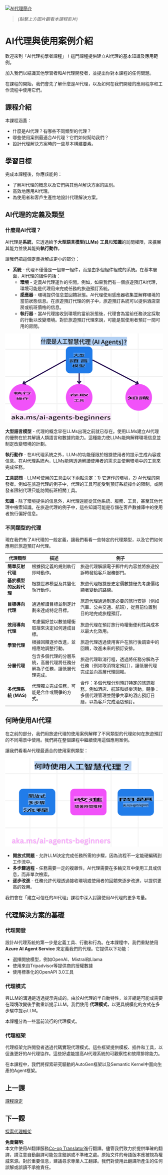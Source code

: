 <!--
CO_OP_TRANSLATOR_METADATA:
{
  "original_hash": "233e7a18025a27eae95b653e9b5b5aa5",
  "translation_date": "2025-03-28T14:07:25+00:00",
  "source_file": "01-intro-to-ai-agents\\README.md",
  "language_code": "tw"
}
-->
[![AI代理簡介](../../../translated_images/lesson-1-thumbnail.062500b037054b99431a123879d8c1f55899d942cfc286f105e8c5ce417fe51e.tw.png)](https://youtu.be/3zgm60bXmQk?si=QA4CW2-cmul5kk3D)

> _(點擊上方圖片觀看本課程影片)_

# AI代理與使用案例介紹

歡迎來到「AI代理初學者課程」！這門課程提供建立AI代理的基本知識及應用範例。

加入我們以結識其他學習者和AI代理開發者，並提出你對本課程的任何問題。

在課程的開始，我們會先了解什麼是AI代理，以及如何在我們開發的應用程序和工作流程中使用它們。

## 課程介紹

本課程涵蓋：

- 什麼是AI代理？有哪些不同類型的代理？
- 哪些使用案例最適合AI代理？它們如何幫助我們？
- 設計代理解決方案時的一些基本構建要素。

## 學習目標
完成本課程後，你應該能夠：

- 了解AI代理的概念以及它們與其他AI解決方案的區別。
- 高效地應用AI代理。
- 為使用者和客戶生產性地設計代理解決方案。

## AI代理的定義及類型

### 什麼是AI代理？

AI代理是**系統**，它透過給予**大型語言模型(LLMs)** **工具**和**知識**的訪問權限，來擴展其能力並使其能夠**執行動作**。

讓我們把這個定義拆解成更小的部分：

- **系統** - 代理不僅僅是一個單一組件，而是由多個組件組成的系統。在基本層面，AI代理的組件包括：
  - **環境** - 定義AI代理運作的空間。例如，如果我們有一個旅遊預訂AI代理，環境可能是代理用來完成任務的旅遊預訂系統。
  - **感應器** - 環境提供信息並回饋狀態。AI代理使用感應器收集並解釋環境的當前狀態信息。在旅遊預訂代理的例子中，旅遊預訂系統可以提供酒店空房或航班價格的信息。
  - **執行器** - 當AI代理接收到環境的當前狀態後，代理會為當前任務決定採取的行動以改變環境。對於旅遊預訂代理來說，可能是幫使用者預訂一間可用的房間。

![什麼是AI代理？](../../../translated_images/what-are-ai-agents.125520f55950b252a429b04a9f41e0152d4dafa1f1bd9081f4f574631acb759e.tw.png)

**大型語言模型** - 代理的概念早在LLMs出現之前就已存在。使用LLMs建立AI代理的優勢在於其解讀人類語言和數據的能力。這種能力使LLMs能夠解釋環境信息並制定改變環境的計劃。

**執行動作** - 在AI代理系統之外，LLMs的功能僅限於根據使用者的提示生成內容或信息。在AI代理系統內，LLMs能夠透過解讀使用者的需求並使用環境中的工具來完成任務。

**工具訪問** - LLM可使用的工具由以下兩點決定：1) 它運作的環境，2) AI代理的開發者。例如在旅遊代理的例子中，代理的工具可能受到預訂系統操作的限制，或開發者限制代理只能訪問航班相關工具。

**知識** - 除了環境提供的信息外，AI代理還能從其他系統、服務、工具，甚至其他代理中檢索知識。在旅遊代理的例子中，這些知識可能是存儲在客戶數據庫中的使用者旅行偏好信息。

### 不同類型的代理

現在我們有了AI代理的一般定義，讓我們看看一些特定的代理類型，以及它們如何應用於旅遊預訂AI代理。

| **代理類型**                | **描述**                                                                                                                       | **例子**                                                                                                                                                                                                                   |
| ----------------------------- | ------------------------------------------------------------------------------------------------------------------------------------- | ----------------------------------------------------------------------------------------------------------------------------------------------------------------------------------------------------------------------------- |
| **簡單反射代理**      | 根據預定義的規則執行即時動作。                                                                                  | 旅遊代理解讀電子郵件的內容並將旅遊投訴轉發給客戶服務部門。                                                                                                                          |
| **基於模型的反射代理** | 根據世界模型及其變化執行動作。                                                              | 旅遊代理根據歷史定價數據優先考慮價格顯著變動的路線。                                                                                                             |
| **目標導向代理**         | 通過解讀目標並制定計劃來達成特定目標。                                  | 旅遊代理通過制定必要的旅行安排（例如汽車、公共交通、航班），從目前位置到目的地完成旅程預訂。                                                                                |
| **效用導向代理**      | 考慮偏好並以數值權衡取捨來決定如何達成目標。                                               | 旅遊代理在預訂旅行時權衡便利性與成本以最大化效用。                                                                                                                                          |
| **學習代理**           | 根據回饋逐步改進，並相應地調整行動。                                                        | 旅遊代理透過使用客戶在旅行後調查中的回饋，改進未來的預訂安排。                                                                                                               |
| **分層代理**       | 包含多個代理的分層系統，高層代理將任務分解為子任務，讓低層代理完成。 | 旅遊代理取消行程，透過將任務分解為子任務（例如取消特定預訂），讓低層代理完成並向高層代理回報。                                     |
| **多代理系統 (MAS)** | 代理獨立完成任務，可能是合作或競爭的方式。                                                           | 合作：多個代理分別預訂特定的旅遊服務，例如酒店、航班和娛樂活動。競爭：多個代理管理並競爭共享的酒店預訂日曆，以為客戶完成酒店預訂。 |

## 何時使用AI代理

在之前的部分，我們用旅遊代理的使用案例解釋了不同類型的代理如何在旅遊預訂的不同場景中使用。我們將在整個課程中繼續使用這個應用案例。

讓我們看看AI代理最適合的使用案例類型：

![何時使用AI代理？](../../../translated_images/when-to-use-ai-agents.912b9a02e9e0e2af45a3e24faa4e912e334ec23f21f0cf5cb040b7e899b09cd0.tw.png)

- **開放式問題** - 允許LLM決定完成任務所需的步驟，因為流程不一定能硬編碼到工作流中。
- **多步驟過程** - 任務需要一定的複雜性，AI代理需要在多輪交互中使用工具或信息，而非單次檢索。
- **逐步改進** - 任務允許代理透過接收環境或使用者的回饋來逐步改進，以提供更高的效用。

我們會在「建立可信任的AI代理」課程中深入討論使用AI代理的更多考量。

## 代理解決方案的基礎

### 代理開發

設計AI代理系統的第一步是定義工具、行動和行為。在本課程中，我們重點使用 **Azure AI Agent Service** 來定義我們的代理。它提供以下功能：

- 選擇開放模型，例如OpenAI、Mistral和Llama
- 使用來自Tripadvisor等提供商的授權數據
- 使用標準化的OpenAPI 3.0工具

### 代理模式

與LLM的溝通是透過提示完成的。由於AI代理的半自動特性，並非總是可能或需要在環境改變後手動重新提示LLM。我們使用 **代理模式**，以更具規模化的方式在多步驟中提示LLM。

本課程分為一些當前流行的代理模式。

### 代理框架

代理框架允許開發者透過代碼實現代理模式。這些框架提供模板、插件和工具，以促進更好的AI代理協作。這些好處能提高AI代理系統的可觀察性和故障排除能力。

在本課程中，我們將探索研究驅動的AutoGen框架以及Semantic Kernel中面向生產的Agent框架。

## 上一課

[課程設定](../00-course-setup/README.md)

## 下一課

[探索代理框架](../02-explore-agentic-frameworks/README.md)

**免責聲明**:  
本文件使用AI翻譯服務[Co-op Translator](https://github.com/Azure/co-op-translator)進行翻譯。儘管我們致力於提供準確的翻譯，請注意自動翻譯可能包含錯誤或不準確之處。原始文件的母語版本應被視為權威來源。對於重要信息，建議尋求專業人工翻譯。我們對使用此翻譯所產生的任何誤解或誤讀不承擔責任。